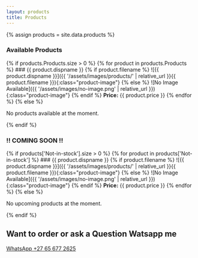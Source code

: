 ```yaml
---
layout: products
title: Products
---
```


{% assign products = site.data.products %}

### Available Products
{% if products.Products.size > 0 %}
  {% for product in products.Products %}
    ### {{ product.dispname }}
    {% if product.filename %}
      ![{{ product.dispname }}]({{ '/assets/images/products/' | relative_url }}{{ product.filename }}){:class="product-image"}
    {% else %}
      ![No Image Available]({{ '/assets/images/no-image.png' | relative_url }}){:class="product-image"}
    {% endif %}
    **Price:** {{ product.price }}
  {% endfor %}
{% else %}
  <p>No products available at the moment.</p>
{% endif %}

### !! COMING SOON !!
{% if products['Not-in-stock'].size > 0 %}
  {% for product in products['Not-in-stock'] %}
    ### {{ product.dispname }}
    {% if product.filename %}
      ![{{ product.dispname }}]({{ '/assets/images/products/' | relative_url }}{{ product.filename }}){:class="product-image"}
    {% else %}
      ![No Image Available]({{ '/assets/images/no-image.png' | relative_url }}){:class="product-image"}
    {% endif %}
    **Price:** {{ product.price }}
  {% endfor %}
{% else %}
  <p>No upcoming products at the moment.</p>
{% endif %}

## Want to order or ask a Question Watsapp me
[WhatsApp +27 65 677 2625](https://wa.me/27656772625?text=Hello%20%F0%9F%98%8A%0AI'm%20interested%20in%20placing%20an%20order%20for%20(product%20name)%20for%20this%20upcoming%20Friday.%20Could%20you%20please%20provide%20me%20with%20the%20pickup%20location%3F%20Also%2C%20I%20would%20appreciate%20confirmation%20once%20it's%20ready.%20Thank%20you!)
